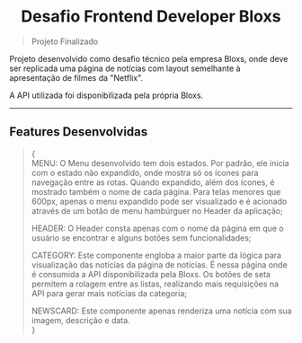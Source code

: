 <h1 align="center">Desafio Frontend Developer Bloxs</h1>

> Projeto Finalizado

Projeto desenvolvido como desafio técnico pela empresa Bloxs, onde deve ser replicada uma página de notícias com layout semelhante à apresentação de filmes da "Netflix".

A API utilizada foi disponibilizada pela própria Bloxs.

---

## Features Desenvolvidas

> {  
> MENU: O Menu desenvolvido tem dois estados. Por padrão, ele inicia com o estado não expandido, onde mostra só os ícones para navegação entre as rotas. Quando expandido, além dos ícones, é mostrado também o nome de cada página. Para telas menores que 600px, apenas o menu expandido pode ser visualizado e é acionado através de um botão de menu hambúrguer no Header da aplicação;  
> 
> HEADER: O Header consta apenas com o nome da página em que o usuário se encontrar e alguns botões sem funcionalidades;  
> 
> CATEGORY: Este componente engloba a maior parte da lógica para visualização das notícias da página de notícias. É nessa página onde é consumida a API disponibilizada pela Bloxs. Os botões de seta permitem a rolagem entre as listas, realizando mais requisições na API para gerar mais notícias da categoria; 
> 
> NEWSCARD: Este componente apenas renderiza uma notícia com sua imagem, descrição e data.  
> }  